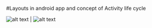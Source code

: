 #Layouts in android app and concept of Activity life cycle

![alt text](https://github.com/Anjeelchaudhary/Android_Development/blob/master/Layouts/Layouts.png) | ![alt text](https://github.com/Anjeelchaudhary/Android_Development/blob/master/Layouts/Android-activity-lifecycle.png)